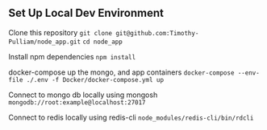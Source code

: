 ## Set Up Local Dev Environment

Clone this repository
`git clone git@github.com:Timothy-Pulliam/node_app.git`
`cd node_app`

Install npm dependencies
`npm install`

docker-compose up the mongo, and app containers
`docker-compose --env-file ./.env -f Docker/docker-compose.yml up`

Connect to mongo db locally using mongosh
`mongodb://root:example@localhost:27017`

Connect to redis locally using redis-cli
`node_modules/redis-cli/bin/rdcli`